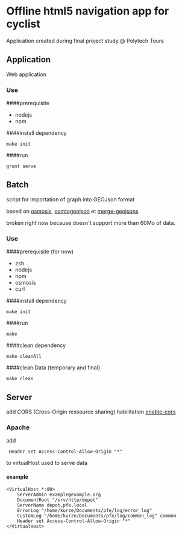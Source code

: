 # Offline html5 navigation app for cyclist

Application created during final project study @ Polytech Tours

## Application

Web application

### Use

####prerequisite

 * nodejs
 * npm

####install dependency

	make init

####run

	grunt serve

## Batch

script for importation of graph into GEOJson format

based on [osmosis](http://wiki.openstreetmap.org/wiki/Osmosis), [osmtogeojson](https://github.com/tyrasd/osmtogeojson) et [merge-geojsons](https://gist.github.com/migurski/3759608)

broken right now because doesn't support more than 60Mo of data.

### Use

####prerequisite (for now)

 * zsh
 * nodejs
 * npm
 * osmosis
 * curl

####install dependency

	make init

####run

	make

####clean dependency

	make cleanAll

####clean Data (temporary and final)

	make clean

## Server

add CORS (Cross-Origin ressource sharing) habilitation [enable-cors](http://enable-cors.org/index.html)

### Apache

add

     Header set Access-Control-Allow-Origin "*"

to virtualHost used to serve data

#### example

	<VirtualHost *:80>
		ServerAdmin example@example.org
		DocumentRoot "/srv/http/depot"
		ServerName depot.pfe.local
		ErrorLog "/home/kurze/Documents/pfe/log/error_log"
		CustomLog "/home/kurze/Documents/pfe/log/common_log" common
		Header set Access-Control-Allow-Origin "*"
	</VirtualHost>
